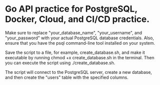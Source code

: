 # Go API practice for PostgreSQL, Docker, Cloud, and CI/CD practice. 
Make sure to replace "your_database_name", "your_username", and "your_password" with your actual PostgreSQL database credentials. Also, ensure that you have the psql command-line tool installed on your system.

Save the script to a file, for example, create_database.sh, and make it executable by running chmod +x create_database.sh in the terminal. Then you can execute the script using ./create_database.sh.

The script will connect to the PostgreSQL server, create a new database, and then create the "users" table with the specified columns.
